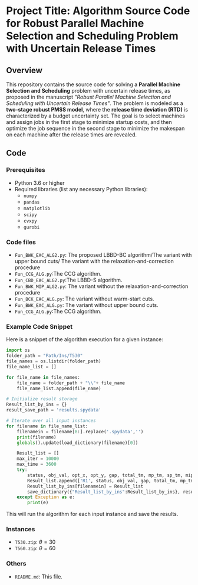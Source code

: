 # Project Title: Algorithm Source Code for Robust Parallel Machine Selection and Scheduling Problem with Uncertain Release Times
## Overview
This repository contains the source code for solving a **Parallel Machine Selection and Scheduling** problem with uncertain release times, as proposed in the manuscript *"Robust Parallel Machine Selection and Scheduling with Uncertain Release Times"*. The problem is modeled as a **two-stage robust PMSS model**, where the **release time deviation (RTD)** is characterized by a budget uncertainty set. The goal is to select machines and assign jobs in the first stage to minimize startup costs, and then optimize the job sequence in the second stage to minimize the makespan on each machine after the release times are revealed.

## Code

### Prerequisites

- Python 3.6 or higher
- Required libraries (list any necessary Python libraries):
    - `numpy`
    - `pandas`
    - `matplotlib`
    - `scipy`
    - `cvxpy` 
    - `gurobi`
      
### Code files

- `Fun_BWK_EAC_ALG2.py`: The proposed LBBD-BC algorithm/The variant with upper bound cuts/ The variant with the relaxation-and-correction procedure
- `Fun_CCG_ALG.py`:The CCG algorithm.
- `Fun_CBD_EAC_ALG2.py`:The LBBD-S algorithm.
- `Fun_BWK_MIP_ALG2.py`: The variant without the relaxation-and-correction procedure
- `Fun_BCK_EAC_ALG.py`: The variant without warm-start cuts.
- `Fun_BWK_EAC_ALG.py`: The variant without upper bound cuts.
- `Fun_CCG_ALG.py`:The CCG algorithm.

### Example Code Snippet
Here is a snippet of the algorithm execution for a given instance:
```python
import os
folder_path = "Path/Ins/T530"
file_names = os.listdir(folder_path)
file_name_list = []

for file_name in file_names:
    file_name = folder_path + "\\"+ file_name
    file_name_list.append(file_name)

# Initialize result storage
Result_list_by_ins = {}
result_save_path = 'results.spydata'

# Iterate over all input instances
for filename in file_name_list:
    filenamein = filename[8:].replace('.spydata','')
    print(filename)
    globals().update(load_dictionary(filename)[0])

    Result_list = []
    max_iter = 10000
    max_time = 3600   
    try:
        status, obj_val, opt_x, opt_y, gap, total_tm, mp_tm, sp_tm, mip_tm, rel_tm, warm_time, node_num, sp_num, int_num, fra_num, mip_num, rel_num, gre_num, bk_cuts, wm_cuts = BWK2_EAC_main(jobs_num, machines_num, jobtabu, cost, process_time, release_time_mu, release_time_delta, Gamma, DT, cb_bk_cuts, cbw_cuts, max_iter, max_time)
        Result_list.append(['R1', status, obj_val, gap, total_tm, mp_tm, sp_tm, mip_tm, rel_tm, warm_time, node_num, sp_num, int_num, fra_num, mip_num, rel_num, gre_num, bk_cuts, wm_cuts])
        Result_list_by_ins[filenamein] = Result_list
        save_dictionary({"Result_list_by_ins":Result_list_by_ins}, result_save_path)
    except Exception as e:
        print(e)
```
This will run the algorithm for each input instance and save the results.

### Instances
- `T530.zip`: $\theta = 30$
- `T560.zip`: $\theta = 60$
  
### Others
- `README.md`: This file.
